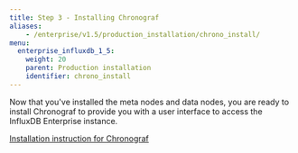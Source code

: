 ```yaml
---
title: Step 3 - Installing Chronograf
aliases:
    - /enterprise/v1.5/production_installation/chrono_install/
menu:
  enterprise_influxdb_1_5:
    weight: 20
    parent: Production installation
    identifier: chrono_install
---
```


Now that you've installed the meta nodes and data nodes, you are ready to install Chronograf
to provide you with a user interface to access the InfluxDB Enterprise instance.

[Installation instruction for Chronograf](/chronograf/latest/introduction/installation/)
